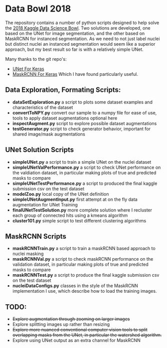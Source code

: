 # Data Bowl 2018
The repository contains a number of python scripts designed to help solve the [2018 Kaggle Data Science Bowl](https://www.kaggle.com/c/data-science-bowl-2018). Two solutions are developed, one based on the UNet for image segmentation, and the other based on MaskRCNN for instanced segmentation. As we need to not just label nuclei but distinct nuclei an instanced segmentation would seem like a superior approach, but my best result so far is with a relatively simple UNet.

Many thanks to the git repo's:
- [UNet For Keras](https://github.com/zizhaozhang/unet-tensorflow-keras)
- [MaskRCNN For Keras](https://github.com/matterport/Mask_RCNN)
Which I have found particularly useful.

## Data Exploration, Formating Scripts:
- **dataSetExploration.py** a script to plots some dataset examples and characteristics of the dataset
- **convertToNPY.py** convert our sample to a numpy file for ease of use, tools to apply dataset augmentations optional here
- **inspectAugment.py** script to explore possible dataset augmentations
- **testGenerator.py** script to check generator behavior, important for shared image/mask augmentations

## UNet Solution Scripts
- **simpleUNet.py** a script to train a simple UNet on the nuclei dataset
- **simpleUNetValPerformance.py** a script to check UNet performance on the valdiation dataset, in particular making plots of true and predicted masks to compare
- **simpleUNetTestPerformance.py** a script to produced the final kaggle submission csv on the test dataset
- **modelZoo.py** local copy of the UNet definition
- **simpleUNetAugmentInput.py** first attempt at on the fly data augmentation for UNet Training
- **finalUNetTestSolution.py** more complete solution where I recluster each group of connected hits using a kmeans algorithm
- **cluster101.py** simple script to test different clustering algorithms

## MaskRCNN Scripts
- **maskRCNNTrain.py** a script to train a maskRCNN based approach to nuclei masking
- **maskRCNNVal.py** a script to check maskRCNN performance on the validation dataset, in particular making plots of true and predicted masks to compare
- **maskRCNNTest.py** a script to produce the final kaggle submission csv on the test dataset
- **nucleiDataConfigs.py** classes in the style of the MaskRCNN implementation I use, which describe how to load the training images.

## TODO:
- ~~Explore augmentation through zooming on larger images~~
- Explore splitting images up rather than resizing
- ~~Explore more nuanced conventional computer vision tools to split overlapping masks from the UNet, in particular the watershed algorithm.~~
- Explore using UNet output as an extra channel for MaskRCNN

